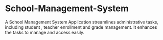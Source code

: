 # School-Management-System

A School Management System Application streamlines administrative tasks, including student , teacher enrollment and grade management. It enhances the tasks to manage and access easily.
